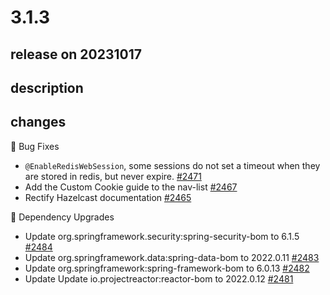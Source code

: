 # 3.1.3

## release on 20231017

## description

## changes

🐞 Bug Fixes

* <code>@EnableRedisWebSession</code>, some sessions do not set a timeout when they are stored in redis, but never expire. <a href="https://github.com/spring-projects/spring-session/issues/2471" data-hovercard-type="issue" data-hovercard-url="/spring-projects/spring-session/issues/2471/hovercard">#2471</a>
* Add the Custom Cookie guide to the nav-list <a href="https://github.com/spring-projects/spring-session/issues/2467" data-hovercard-type="issue" data-hovercard-url="/spring-projects/spring-session/issues/2467/hovercard">#2467</a>
* Rectify Hazelcast documentation <a href="https://github.com/spring-projects/spring-session/issues/2465" data-hovercard-type="issue" data-hovercard-url="/spring-projects/spring-session/issues/2465/hovercard">#2465</a>

🔨 Dependency Upgrades

* Update org.springframework.security:spring-security-bom to 6.1.5 <a href="https://github.com/spring-projects/spring-session/issues/2484" data-hovercard-type="issue" data-hovercard-url="/spring-projects/spring-session/issues/2484/hovercard">#2484</a>
* Update org.springframework.data:spring-data-bom to 2022.0.11 <a href="https://github.com/spring-projects/spring-session/issues/2483" data-hovercard-type="issue" data-hovercard-url="/spring-projects/spring-session/issues/2483/hovercard">#2483</a>
* Update org.springframework:spring-framework-bom to 6.0.13 <a href="https://github.com/spring-projects/spring-session/issues/2482" data-hovercard-type="issue" data-hovercard-url="/spring-projects/spring-session/issues/2482/hovercard">#2482</a>
* Update Update io.projectreactor:reactor-bom to 2022.0.12 <a href="https://github.com/spring-projects/spring-session/issues/2481" data-hovercard-type="issue" data-hovercard-url="/spring-projects/spring-session/issues/2481/hovercard">#2481</a>

